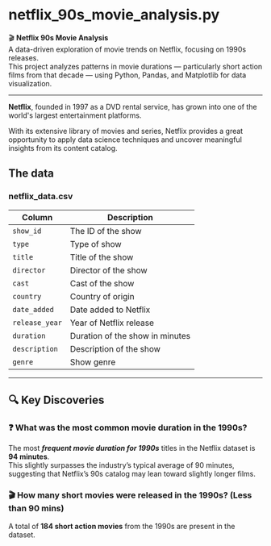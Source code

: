 # netflix_90s_movie_analysis.py

🎬 **Netflix 90s Movie Analysis**  
A data-driven exploration of movie trends on Netflix, focusing on 1990s releases.  
This project analyzes patterns in movie durations — particularly short action films from that decade — using Python, Pandas, and Matplotlib for data visualization.

---

**Netflix**, founded in 1997 as a DVD rental service, has grown into one of the world's largest entertainment platforms.

With its extensive library of movies and series, Netflix provides a great opportunity to apply data science techniques and uncover meaningful insights from its content catalog.


## The data
### **netflix_data.csv**
| Column | Description |
|--------|-------------|
| `show_id` | The ID of the show |
| `type` | Type of show |
| `title` | Title of the show |
| `director` | Director of the show |
| `cast` | Cast of the show |
| `country` | Country of origin |
| `date_added` | Date added to Netflix |
| `release_year` | Year of Netflix release |
| `duration` | Duration of the show in minutes |
| `description` | Description of the show |
| `genre` | Show genre |

---

## 🔍 Key Discoveries

### ❓ What was the most common movie duration in the 1990s?
The most ***frequent movie duration for 1990s*** titles in the Netflix dataset is **94 minutes**.  
This slightly surpasses the industry’s typical average of 90 minutes, suggesting that Netflix’s 90s catalog may lean toward slightly longer films.


### 🎬 How many short movies were released in the 1990s? (Less than 90 mins)
A total of **184 short action movies** from the 1990s are present in the dataset.
